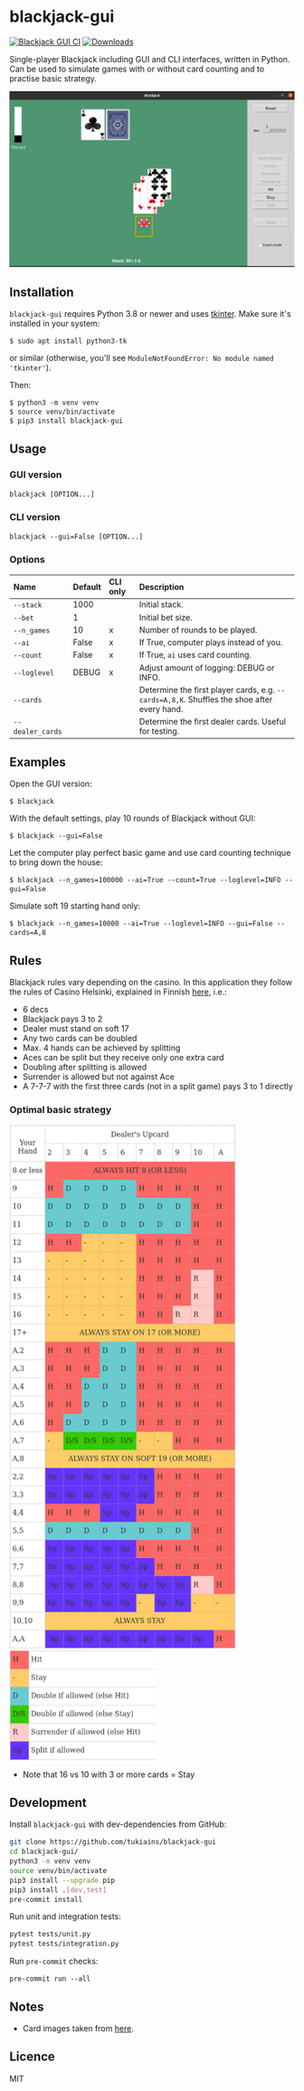 # blackjack-gui

[![Blackjack GUI CI](https://github.com/tukiains/blackjack-gui/actions/workflows/test.yml/badge.svg)](https://github.com/tukiains/blackjack-gui/actions/workflows/test.yml)
[![Downloads](https://pepy.tech/badge/blackjack-gui)](https://pepy.tech/project/blackjack-gui)

Single-player Blackjack including GUI and CLI interfaces, written in Python. Can be used to simulate games with or without card counting
and to practise basic strategy.

<img src="https://github.com/tukiains/blackjack-gui/blob/main/blackjack_gui/images/bj-shot.png?raw=true" alt="" width="600"/>

## Installation

`blackjack-gui` requires Python 3.8 or newer and uses [tkinter](https://en.wikipedia.org/wiki/Tkinter). Make sure it's installed in your system:

```
$ sudo apt install python3-tk
```

or similar (otherwise, you'll see `ModuleNotFoundError: No module named 'tkinter'`).

Then:

```
$ python3 -m venv venv
$ source venv/bin/activate
$ pip3 install blackjack-gui
```

## Usage

### GUI version

```
blackjack [OPTION...]
```

### CLI version

```
blackjack --gui=False [OPTION...]
```

### Options

| Name             | Default | CLI only | Description                                                                                 |
| :--------------- | :------ | :------- | :------------------------------------------------------------------------------------------ |
| `--stack`        | 1000    |          | Initial stack.                                                                              |
| `--bet`          | 1       |          | Initial bet size.                                                                           |
| `--n_games`      | 10      | x        | Number of rounds to be played.                                                              |
| `--ai`           | False   | x        | If True, computer plays instead of you.                                                     |
| `--count`        | False   | x        | If True, `ai` uses card counting.                                                           |
| `--loglevel`     | DEBUG   | x        | Adjust amount of logging: DEBUG or INFO.                                                    |
| `--cards`        |         |          | Determine the first player cards, e.g. `--cards=A,8,K`. Shuffles the shoe after every hand. |
| `--dealer_cards` |         |          | Determine the first dealer cards. Useful for testing.                                       |

## Examples

Open the GUI version:

```
$ blackjack
```

With the default settings, play 10 rounds of Blackjack without GUI:

```
$ blackjack --gui=False
```

Let the computer play perfect basic game and use card counting technique to bring down the house:

```
$ blackjack --n_games=100000 --ai=True --count=True --loglevel=INFO --gui=False
```

Simulate soft 19 starting hand only:

```
$ blackjack --n_games=10000 --ai=True --loglevel=INFO --gui=False --cards=A,8
```

## Rules

Blackjack rules vary depending on the casino. In this application they follow the rules of Casino Helsinki,
explained in Finnish [here](http://www.rahapeliopas.fi/kasinopelit/blackjack/), i.e.:

- 6 decs
- Blackjack pays 3 to 2
- Dealer must stand on soft 17
- Any two cards can be doubled
- Max. 4 hands can be achieved by splitting
- Aces can be split but they receive only one extra card
- Doubling after splitting is allowed
- Surrender is allowed but not against Ace
- A 7-7-7 with the first three cards (not in a split game) pays 3 to 1 directly

### Optimal basic strategy

<img src="https://raw.githubusercontent.com/tukiains/blackjack-gui/main/blackjack_gui/images/chart.png" alt="" width="400"/>
<img src="https://raw.githubusercontent.com/tukiains/blackjack-gui/main/blackjack_gui/images/chart-symbols.png" alt="" width="258"/>

- Note that 16 vs 10 with 3 or more cards = Stay

## Development

Install `blackjack-gui` with dev-dependencies from GitHub:

```sh
git clone https://github.com/tukiains/blackjack-gui
cd blackjack-gui/
python3 -m venv venv
source venv/bin/activate
pip3 install --upgrade pip
pip3 install .[dev,test]
pre-commit install
```

Run unit and integration tests:

```sh
pytest tests/unit.py
pytest tests/integration.py
```

Run `pre-commit` checks:

```
pre-commit run --all
```

## Notes

- Card images taken from [here](https://code.google.com/archive/p/vector-playing-cards/).

## Licence

MIT
